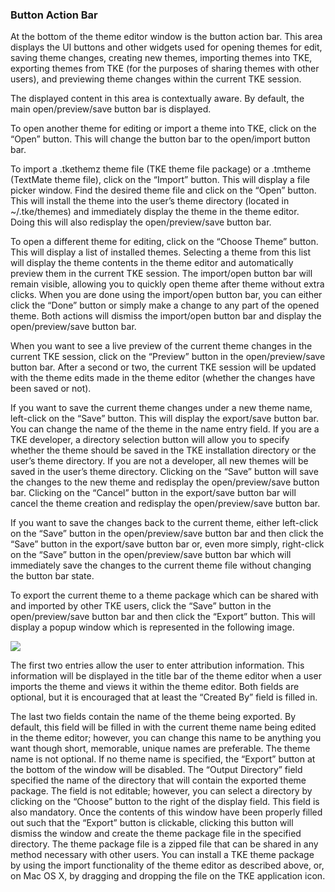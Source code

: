 ### Button Action Bar

At the bottom of the theme editor window is the button action bar. This area displays the UI buttons and other widgets used for opening themes for edit, saving theme changes, creating new themes, importing themes into TKE, exporting themes from TKE (for the purposes of sharing themes with other users), and previewing theme changes within the current TKE session.

The displayed content in this area is contextually aware. By default, the main open/preview/save button bar is displayed.

To open another theme for editing or import a theme into TKE, click on the “Open” button. This will change the button bar to the open/import button bar.

To import a .tkethemz theme file (TKE theme file package) or a .tmtheme (TextMate theme file), click on the “Import” button. This will display a file picker window. Find the desired theme file and click on the “Open” button. This will install the theme into the user’s theme directory (located in
\~/.tke/themes) and immediately display the theme in the theme editor. Doing this will also redisplay the open/preview/save button bar.

To open a different theme for editing, click on the “Choose Theme” button. This will display a list of installed themes. Selecting a theme from this list will display the theme contents in the theme editor and automatically preview them in the current TKE session. The import/open button bar will remain visible, allowing you to quickly open theme after theme without extra clicks. When you are done using the import/open button bar, you can either click the “Done” button or simply make a change to any part of the opened theme. Both actions will dismiss the import/open button bar and display the open/preview/save button bar.

When you want to see a live preview of the current theme changes in the current TKE session, click on the “Preview” button in the open/preview/save button bar. After a second or two, the current TKE session will be updated with the theme edits made in the theme editor (whether the changes have been saved or not).

If you want to save the current theme changes under a new theme name, left-click on the “Save” button. This will display the export/save button bar. You can change the name of the theme in the name entry field. If you are a TKE developer, a directory selection button will allow you to specify whether the theme should be saved in the TKE installation directory or the user’s theme directory. If you are not a developer, all new themes will be saved in the user’s theme directory. Clicking on the “Save” button will save the changes to the new theme and redisplay the open/preview/save button bar. Clicking on the “Cancel” button in the export/save button bar will cancel the theme creation and redisplay the open/preview/save button bar.

If you want to save the changes back to the current theme, either left-click on the “Save” button in the open/preview/save button bar and then click the “Save” button in the export/save button bar or, even more simply, right-click on the “Save” button in the open/preview/save button bar which will immediately save the changes to the current theme file without changing the button bar state.

To export the current theme to a theme package which can be shared with and imported by other TKE users, click the “Save” button in the open/preview/save button bar and then click the “Export” button. This will display a popup window which is represented in the following image.

![][image-1]

The first two entries allow the user to enter attribution information. This information will be displayed in the title bar of the theme editor when a user imports the theme and views it within the theme editor. Both fields are optional, but it is encouraged that at least the “Created By” field is filled in.

The last two fields contain the name of the theme being exported. By default, this field will be filled in with the current theme name being edited in the theme editor; however, you can change this name to be anything you want though short, memorable, unique names are preferable. The theme name is not optional. If no theme name is specified, the “Export” button at the bottom of the window will be disabled. The “Output Directory” field specified the name of the directory that will contain the exported theme package. The field is not editable; however, you can select a directory by clicking on the “Choose” button to the right of the display field. This field is also mandatory. Once the contents of this window have been properly filled out such that the “Export” button is clickable, clicking this button will dismiss the window and create the theme package file in the specified directory. The theme package file is a zipped file that can be shared in any method necessary with other users. You can install a TKE theme package by using the import functionality of the theme editor as described above, or, on Mac OS X, by dragging and dropping the file on the TKE application icon.

[image-1]:	assets/DraggedImage.png